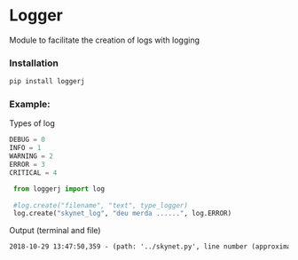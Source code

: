 # Logger

Module to facilitate the creation of logs with logging

### **Installation**

```powershell
pip install loggerj
```

### **Example**: 

Types of log

```python
DEBUG = 0
INFO = 1
WARNING = 2
ERROR = 3
CRITICAL = 4
```

```python
 from loggerj import log
 
 #log.create("filename", "text", type_logger)
 log.create("skynet_log", "deu merda ......", log.ERROR)
 ```
 Output (terminal and file)
 
 ```txt
 2018-10-29 13:47:50,359 - (path: '../skynet.py', line number (approximate): 666) - ERROR - deu merda ...... 
```
